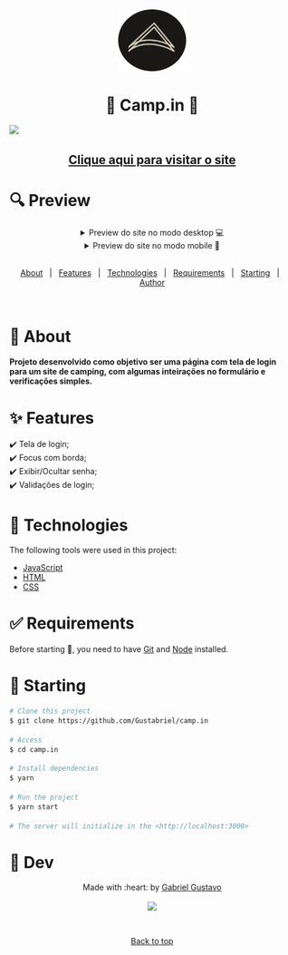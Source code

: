 &#xa0;

<p align="center"> <img src="/images/ico.png" width="120px"> </p>
<h1 align="center">&#x1F332 Camp.in &#x1F333</h1>

<img src="images/apresentacao.gif">

## <a href="https://gustabriel.github.io/camp.in/"  ><p align="center">Clique aqui para visitar o site<p></a>
</div>



# :mag: Preview


<details close align="center">
  <summary> 
     Preview do site no modo desktop 💻
  </summary>
   <h1 style="margin: auto">
   <img src="https://imgur.com/VkVksjo">
   </h1>
</details>

<details close align="center">
  <summary> 
     Preview do site no modo mobile 📱
  </summary>
   <h1 style="margin: auto">
   <img src="https://imgur.com/9f933QY">
   </h1>
</details>

<br>
<p align="center">
  <a href="#dart-about">About</a> &#xa0; | &#xa0; 
  <a href="#sparkles-features">Features</a> &#xa0; | &#xa0;
  <a href="#rocket-technologies">Technologies</a> &#xa0; | &#xa0;
  <a href="#white_check_mark-requirements">Requirements</a> &#xa0; | &#xa0;
  <a href="#checkered_flag-starting">Starting</a> &#xa0; | &#xa0;
  <a href="https://github.com/{{YOUR_GITHUB_USERNAME}}" target="_blank">Author</a>
</p>

<br>

# :dart: About #

####  Projeto desenvolvido como objetivo ser uma página com tela de login para um site de camping, com algumas inteirações no formulário e verificações simples.

# :sparkles: Features #

:heavy_check_mark: Tela de login;\
:heavy_check_mark: Focus com borda;\
:heavy_check_mark: Exibir/Ocultar senha;\
:heavy_check_mark: Validações de login;


# :rocket: Technologies #

The following tools were used in this project:

- [JavaScript](https://www.javascript.com/)
- [HTML](https://www.w3schools.com/html/default.asp)
- [CSS](https://www.w3schools.com/css/default.asp)

# :white_check_mark: Requirements #

Before starting :checkered_flag:, you need to have [Git](https://git-scm.com) and [Node](https://nodejs.org/en/) installed.

# :checkered_flag: Starting #

```bash
# Clone this project
$ git clone https://github.com/Gustabriel/camp.in

# Access
$ cd camp.in

# Install dependencies
$ yarn

# Run the project
$ yarn start

# The server will initialize in the <http://localhost:3000>
```

# :memo: Dev #

<p align="center"> Made with :heart: by <a href="https://github.com/Gustabriel" target="_blank">Gabriel Gustavo</a></p>

<p align="center"><img src="https://avatars.githubusercontent.com/u/85717855?s=400&u=eb9eb69d2a588aaf51b2a2ec45bb9081f8eceadf&v=4" width="300px" align="center"></p>



&#xa0;

<p  align="center" ><a href="#top">Back to top</a></p>
